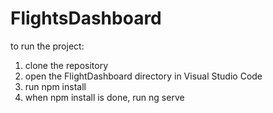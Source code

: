 # FlightsDashboard
to run the project:
1. clone the repository
2. open the FlightDashboard directory in Visual Studio Code
3. run npm install
4. when npm install is done, run ng serve

